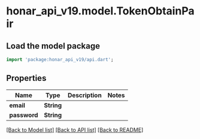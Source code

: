 # honar_api_v19.model.TokenObtainPair

## Load the model package
```dart
import 'package:honar_api_v19/api.dart';
```

## Properties
Name | Type | Description | Notes
------------ | ------------- | ------------- | -------------
**email** | **String** |  | 
**password** | **String** |  | 

[[Back to Model list]](../README.md#documentation-for-models) [[Back to API list]](../README.md#documentation-for-api-endpoints) [[Back to README]](../README.md)


